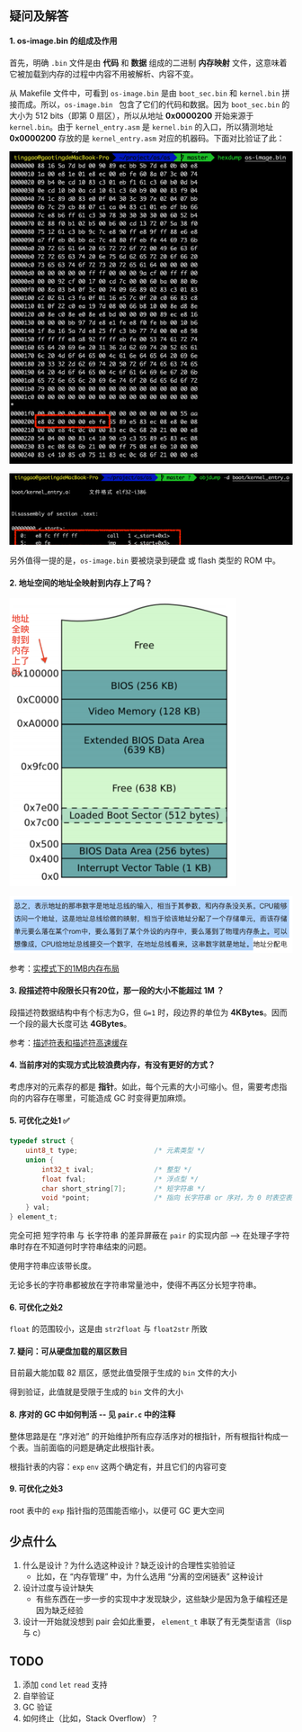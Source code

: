 ## 疑问及解答

#### 1. os-image.bin 的组成及作用

首先，明确 `.bin` 文件是由 **代码** 和 **数据** 组成的二进制 **内存映射** 文件，这意味着它被加载到内存的过程中内容不用被解析、内容不变。

从 Makefile 文件中，可看到 `os-image.bin` 是由 `boot_sec.bin` 和 `kernel.bin` 拼接而成。所以，`os-image.bin ` 包含了它们的代码和数据。因为 `boot_sec.bin` 的大小为 512 bits（即第 0 扇区），所以从地址 **0x0000200** 开始来源于 `kernel.bin`。由于 `kernel_entry.asm` 是 `kernel.bin` 的入口，所以猜测地址 **0x0000200** 存放的是 `kernel_entry.asm` 对应的机器码。下面对比验证了此：

![1](./1.png)

![2](./2.png)

另外值得一提的是，`os-image.bin` 要被烧录到硬盘 或 flash 类型的 ROM 中。

#### 2. 地址空间的地址全映射到内存上了吗？

<img src="./3.png" alt="3" style="zoom:50%;" />

![4](./4.png)

参考：[实模式下的1MB内存布局](https://book.51cto.com/art/201604/509566.htm)

#### 3. 段描述符中段限长只有20位，那一段的大小不能超过 1M ？

段描述符数据结构中有个标志为G，但 `G=1` 时，段边界的单位为 **4KBytes**。因而一个段的最大长度可达 **4GBytes**。

参考：[描述符表和描述符高速缓存](http://hengch.blog.163.com/blog/static/107800672009028105929795/)

#### 4. 当前序对的实现方式比较浪费内存，有没有更好的方式？

考虑序对的元素存的都是 **指针**。如此，每个元素的大小可缩小。但，需要考虑指向的内容存在哪里，可能造成 GC 时变得更加麻烦。

#### 5. 可优化之处1 ✅

``` c
typedef struct {
    uint8_t type;                   /* 元素类型 */
    union {
        int32_t ival;               /* 整型 */
        float fval;                 /* 浮点型 */
        char short_string[7];       /* 短字符串 */
        void *point;                /* 指向 长字符串 or 序对，为 0 时表空表或空串 */
    } val;
} element_t;
```

完全可把 短字符串 与 长字符串 的差异屏蔽在 `pair` 的实现内部 --> 在处理子字符串时存在不知道何时字符串结束的问题。

使用字符串应该带长度。

无论多长的字符串都被放在字符串常量池中，使得不再区分长短字符串。

#### 6. 可优化之处2

`float` 的范围较小，这是由 `str2float` 与 `float2str` 所致

#### 7. 疑问：可从硬盘加载的扇区数目

目前最大能加载 82 扇区，感觉此值受限于生成的 `bin` 文件的大小

得到验证，此值就是受限于生成的 `bin` 文件的大小

#### 8. 序对的 GC 中如何判活 -- 见 `pair.c` 中的注释

整体思路是在 “序对池” 的开始维护所有应存活序对的根指针，所有根指针构成一个表。当前面临的问题是确定此根指针表。

根指针表的内容：`exp` `env` 这两个确定有，并且它们的内容可变

#### 9. 可优化之处3

root 表中的 `exp` 指针指的范围能否缩小，以便可 GC 更大空间

## 少点什么

1. 什么是设计？为什么选这种设计？缺乏设计的合理性实验验证
    - 比如，在 “内存管理” 中，为什么选用 “分离的空闲链表” 这种设计
2. 设计过度与设计缺失
    - 有些东西在一步一步的实现中才发现缺少，这些缺少是因为急于编程还是因为缺乏经验
3. 设计一开始就没想到 pair 会如此重要， `element_t` 串联了有无类型语言（lisp 与 c）

## TODO

1. 添加 `cond` `let` `read` 支持
2. 自举验证
3. GC 验证
4. 如何终止（比如，Stack Overflow）？
